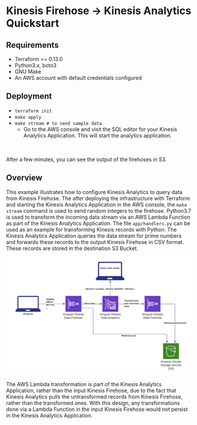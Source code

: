 # Kinesis Firehose -> Kinesis Analytics Quickstart

## Requirements
- Terraform >= 0.13.0
- Python3.x, boto3
- GNU Make
- An AWS account with default credentials configured

## Deployment
- `terraform init`
- `make apply`
- `make stream # to send sample data`
  - Go to the AWS console and visit the SQL editor for your Kinesis Analytics Application.  This will start the analytics application.
<br>
<br>
After a few minutes, you can see the output of the firehoses in S3.

## Overview

This example illustrates how to configure Kinesis Analytics to query data from Kinesis Firehose.  The after deploying the infrastructure with Terraform and starting the Kinesis Analytics Application in the AWS console, the `make stream` command is used to send random integers to the firehose.  Python3.7 is used to transform the incoming data stream via an AWS Lambda Function as part of the Kinesis Analytics Application.  The file `app/handlers.py` can be used as an example for transforming Kinesis records with Python.  The Kinesis Analytics Application queries the data stream for prime numbers and forwards these records to the output Kinesis Firehose in CSV format.  These records are stored in the destination S3 Bucket.

![](firehose-analytics-quickstart.png)

The AWS Lambda transformation is part of the Kinesis Analytics Application, rather than the input Kinesis Firehose, due to the fact that Kinesis Analytics pulls the untransformed records from Kinesis Firehose, rather than the transformed ones.  With this design, any transformations done via a Lambda Function in the input Kinesis Firehose would not persist in the Kinesis Analytics Application.
